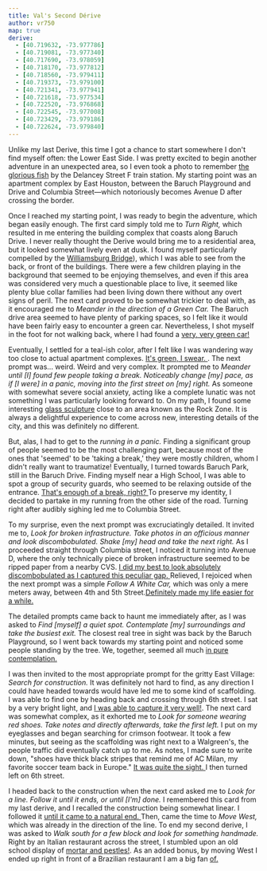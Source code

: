```yaml
---
title: Val's Second Dérive
author: vr750
map: true
derive:
  - [40.719632, -73.977786]
  - [40.719081, -73.977340]
  - [40.717690, -73.978059]
  - [40.718170, -73.977812]
  - [40.718560, -73.979411]
  - [40.719373, -73.979100]
  - [40.721341, -73.977941]
  - [40.721618, -73.977534]
  - [40.722520, -73.976868]
  - [40.722545, -73.977008]
  - [40.723429, -73.979186]
  - [40.722624, -73.979840]
---
```


Unlike my last Derive, this time I got a chance to start somewhere I don't find myself often: the Lower East Side. I was pretty excited to begin another adventure in an unexpected area, so I even took a photo to remember [the glorious fish](https://i.imgur.com/48xufEq.jpg) by the Delancey Street F train station. My starting point was an apartment complex by East Houston, between the Baruch Playground and Drive and Columbia Street—which notoriously becomes Avenue D after crossing the border.

Once I reached my starting point, I was ready to begin the adventure, which began easily enough. The first card simply told me to *Turn Right,* which resulted in me entering the building complex that coasts along Baruch Drive. I never really thought the Derive would bring me to a residential area, but it looked somewhat lively even at dusk. I found myself particularly compelled by the [Williamsburg Bridge](https://i.imgur.com/y9cf06J.jpg)), which I was able to see from the back, or front of the buildings. There were a few children playing in the background that seemed to be enjoying themselves, and even if this area was considered very much a questionable place to live, it seemed like plenty blue collar families had been living down there without any overt signs of peril. The next card proved to be somewhat trickier to deal with, as it encouraged me to *Meander in the direction of a Green Car.* The Baruch drive area seemed to have plenty of parking spaces, so I felt like it would have been fairly easy to encounter a green car. Nevertheless, I shot myself in the foot for not walking back, where I had found a [very, very green car! ](https://i.imgur.com/NaDT0kn.jpg)

Eventually, I settled for a teal-ish color, after I felt like I was wandering way too close to actual apartment complexes. [It's green, I swear. ](https://i.imgur.com/6cQmqnT.jpg). The next prompt was... weird. Weird and very complex. It prompted me to *Meander until [I] found few people taking a break. Noticeably change [my] pace, as if [I were] in a panic, moving into the first street on [my] right.* As someone with somewhat severe social anxiety, acting like a complete lunatic was not something I was particularly looking forward to. On my path, I found some interesting [glass sculpture](https://i.imgur.com/FNYJroU.jpg) close to an area known as the Rock Zone. It is always a delightful experience to come across new, interesting details of the city, and this was definitely no different.

But, alas, I had to get to the *running in a panic.* Finding a significant group of people seemed to be the most challenging part, because most of the ones that 'seemed' to be 'taking a break,' they were mostly children, whom I didn't really want to traumatize! Eventually, I turned towards Baruch Park, still in the Baruch Drive. Finding myself near a High School, I was able to spot a group of security guards, who seemed to be relaxing outside of the entrance. [That's enough of a break, right? ](https://i.imgur.com/BEhS63w.jpg) To preserve my identity, I decided to partake in my running from the other side of the road. Turning right after audibly sighing led me to Columbia Street.

To my surprise, even the next prompt was excruciatingly detailed. It invited me to, *Look for broken infrastructure. Take photos in an officious manner and look discombobulated. Shake [my] head and take the next right.* As I proceeded straight through Columbia street, I noticed it turning into Avenue D, where the only technically piece of broken infrastructure seemed to be ripped paper from a nearby CVS. [I did my best to look absolutely discombobulated as I captured this peculiar gap. ](https://i.imgur.com/ivVMcQ1.jpg) Relieved, I rejoiced when the next prompt was a simple *Follow A White Car,* which was only a mere meters away, between 4th and 5th Street.[Definitely made my life easier for a while.](https://i.imgur.com/3WdOT3F.jpg)

The detailed prompts came back to haunt me immediately after, as I was asked to *Find [myself] a quiet spot. Contemplate [my] surroundings and take the busiest exit.* The closest real tree in sight was back by the Baruch Playground, so I went back towards my starting point and noticed some people standing by the tree. We, together, seemed all much [in pure contemplation.](https://i.imgur.com/CUDN6qD.jpg)

I was then invited to the most appropriate prompt for the gritty East Village: *Search for construction.* It was definitely not hard to find, as any direction I could have headed towards would have led me to some kind of scaffolding. I was able to find one by heading back and crossing through 6th street. I sat by a very bright light, and [I was able to capture it very well!](https://i.imgur.com/jmYdaP7.jpg). The next card was somewhat complex, as it exhorted me to *Look for someone wearing red shoes. Take notes and directly afterwards, take the first left.* I put on my eyeglasses and began searching for crimson footwear. It took a few minutes, but seeing as the scaffolding was right next to a Walgreen's, the people traffic did eventually catch up to me. As notes, I made sure to write down, "shoes have thick black stripes that remind me of AC Milan, my favorite soccer team back in Europe." [It was quite the sight. ](https://i.imgur.com/yqPXHu3.jpg) I then turned left on 6th street.

I headed back to the construction when the next card asked me to *Look for a line. Follow it until it ends, or until [I'm] done.* I remembered this card from my last derive, and I recalled the construction being somewhat linear. I followed it [until it came to a natural end. ](https://i.imgur.com/Q07MQO7.jpg) Then, came the time to *Move West,* which was already in the direction of the line. To end my second derive, I was asked to *Walk south for a few block and look for something handmade.* Right by an Italian restaurant across the street, I stumbled upon an old school display of [mortar and pestles!](https://i.imgur.com/1rJ9Avl.jpg). As an added bonus, by moving West I ended up right in front of a Brazilian restaurant I am a big fan [of.](https://i.imgur.com/L7sayyd.jpg)
